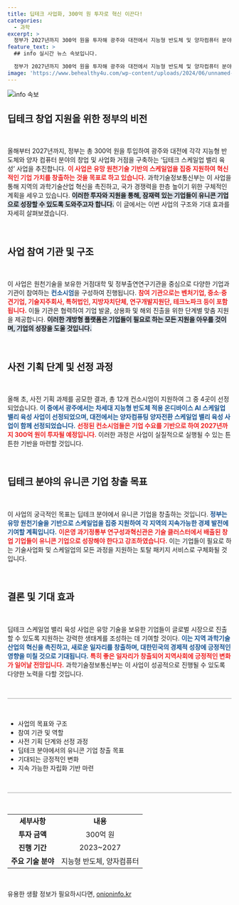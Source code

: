 ```yaml
---
title: 딥테크 사업화, 300억 원 투자로 혁신 이끈다!
categories:
  - 과학
excerpt: >
  정부가 2027년까지 300억 원을 투자해 광주와 대전에서 지능형 반도체 및 양자컴퓨터 분야의 혁신 창업 거점을 조성합니다. 유니콘 기업으로 성장할 수 있는 딥테크 사업이 본격적으로 시작됩니다.
feature_text: >
  ## info 실시간 뉴스 속보입니다.

  정부가 2027년까지 300억 원을 투자해 광주와 대전에서 지능형 반도체 및 양자컴퓨터 분야의 혁신 창업 거점을 조성합니다. 유니콘 기업으로 성장할 수 있는 딥테크 사업이 본격적으로 시작됩니다.
image: 'https://www.behealthy4u.com/wp-content/uploads/2024/06/unnamed-file.png'
---
```


<p><img src="https://www.behealthy4u.com/wp-content/uploads/2024/06/unnamed-file.png" alt="info 속보" /></p>

<h2 data-ke-size="size26">딥테크 창업 지원을 위한 정부의 비전</h2>

<p data-ke-size="size16">&nbsp;</p>

<p>올해부터 2027년까지, 정부는 총 300억 원을 투입하여 광주와 대전에 각각 지능형 반도체와 양자 컴퓨터 분야의 창업 및 사업화 거점을 구축하는 ‘딥테크 스케일업 밸리 육성’ 사업을 추진합니다. <b><span style="color: #ee2323;">이 사업은 유망 원천기술 기반의 스케일업을 집중 지원하여 혁신적인 기업 가치를 창출하는 것을 목표로 하고 있습니다.</span></b> 과학기술정보통신부는 이 사업을 통해 지역의 과학기술산업 혁신을 촉진하고, 국가 경쟁력을 한층 높이기 위한 구체적인 계획을 세우고 있습니다. <b><span style="background-color: #21538527;">이러한 투자와 지원을 통해, 잠재력 있는 기업들이 유니콘 기업으로 성장할 수 있도록 도와주고자 합니다.</span></b> 이 글에서는 이번 사업의 구조와 기대 효과를 자세히 살펴보겠습니다.</p>

<p data-ke-size="size16">&nbsp;</p>

<h2 data-ke-size="size26">사업 참여 기관 및 구조</h2>

<p data-ke-size="size16">&nbsp;</p>

<p>이 사업은 원천기술을 보유한 거점대학 및 정부출연연구기관을 중심으로 다양한 기업과 기관이 참여하는 <b><span style="color: #1a5490;">컨소시엄</span></b>을 구성하여 진행됩니다. <b><span style="color: #ee2323;">참여 기관으로는 벤처기업, 중소·중견기업, 기술지주회사, 특허법인, 지방자치단체, 연구개발지원단, 테크노파크 등이 포함됩니다.</span></b> 이들 기관은 협력하여 기업 발굴, 상용화 및 해외 진출을 위한 단계별 맞춤 지원을 제공합니다. <b><span style="background-color: #21538527;">이러한 개방형 플랫폼은 기업들이 필요로 하는 모든 지원을 아우를 것이며, 기업의 성장을 도울 것입니다.</span></b></p>

<p data-ke-size="size16">&nbsp;</p>

<h2 data-ke-size="size26">사전 기획 단계 및 선정 과정</h2>

<p data-ke-size="size16">&nbsp;</p>

<p>올해 초, 사전 기획 과제를 공모한 결과, 총 12개 컨소시엄이 지원하여 그 중 4곳이 선정되었습니다. <b><span style="color: #1a5490;">이 중에서 광주에서는 차세대 지능형 반도체 적용 온디바이스 AI 스케일업 밸리 육성 사업이 선정되었으며, 대전에서는 양자컴퓨팅 양자전환 스케일업 밸리 육성 사업이 함께 선정되었습니다.</span></b> <b><span style="color: #ee2323;">선정된 컨소시엄들은 기업 수요를 기반으로 하여 2027년까지 300억 원이 투자될 예정입니다.</span></b> 이러한 과정은 사업이 실질적으로 실행될 수 있는 튼튼한 기반을 마련할 것입니다.</p>

<p data-ke-size="size16">&nbsp;</p>

<h2 data-ke-size="size26">딥테크 분야의 유니콘 기업 창출 목표</h2>

<p data-ke-size="size16">&nbsp;</p>

<p>이 사업의 궁극적인 목표는 딥테크 분야에서 유니콘 기업을 창출하는 것입니다. <b><span style="color: #1a5490;">정부는 유망 원천기술을 기반으로 스케일업을 집중 지원하여 각 지역의 지속가능한 경제 발전에 기여할 계획입니다.</span></b> <b><span style="color: #ee2323;">이은영 과기정통부 연구성과혁신관은 기술 클러스터에서 배출된 창업 기업들이 유니콘 기업으로 성장해야 한다고 강조하였습니다.</span></b> 이는 기업들이 필요로 하는 기술사업화 및 스케일업의 모든 과정을 지원하는 토탈 패키지 서비스로 구체화될 것입니다. </p>

<p data-ke-size="size16">&nbsp;</p>

<h2 data-ke-size="size26">결론 및 기대 효과</h2>

<p data-ke-size="size16">&nbsp;</p>

<p>딥테크 스케일업 밸리 육성 사업은 유망 기술을 보유한 기업들이 글로벌 시장으로 진출할 수 있도록 지원하는 강력한 생태계를 조성하는 데 기여할 것이다. <b><span style="color: #1a5490;">이는 지역 과학기술산업의 혁신을 촉진하고, 새로운 일자리를 창출하며, 대한민국의 경제적 성장에 긍정적인 영향을 미칠 것으로 기대됩니다.</span></b> <b><span style="color: #ee2323;">특히 좋은 일자리가 창출되어 지역사회에 긍정적인 변화가 일어날 전망입니다.</span></b> 과학기술정보통신부는 이 사업이 성공적으로 진행될 수 있도록 다양한 노력을 다할 것입니다.</p>

<p data-ke-size="size16">&nbsp;</p>

<hr style="height: 2px; border: none; background-color: #ccc;"/>

<p data-ke-size="size16">&nbsp;</p>

<ul>
    <li>사업의 목표와 구조</li>
    <li>참여 기관 및 역할</li>
    <li>사전 기획 단계와 선정 과정</li>
    <li>딥테크 분야에서의 유니콘 기업 창출 목표</li>
    <li>기대되는 긍정적인 변화</li>
    <li>지속 가능한 자립화 기반 마련</li>
</ul>

<p data-ke-size="size16">&nbsp;</p>

<hr style="height: 2px; border: none; background-color: #ccc;"/>

<p data-ke-size="size16">&nbsp;</p>

<table style="width: 100%;">
    <tr>
        <td style="text-align: center; height: 30px;"><b>세부사항</b></td>
        <td style="text-align: center; height: 30px;"><b>내용</b></td>
    </tr>
    <tr>
        <td style="text-align: center; height: 30px;"><b>투자 금액</b></td>
        <td style="text-align: center; height: 30px;">300억 원</td>
    </tr>
    <tr>
        <td style="text-align: center; height: 30px;"><b>진행 기간</b></td>
        <td style="text-align: center; height: 30px;">2023~2027</td>
    </tr>
    <tr>
        <td style="text-align: center; height: 30px;"><b>주요 기술 분야</b></td>
        <td style="text-align: center; height: 30px;">지능형 반도체, 양자컴퓨터</td>
    </tr>
</table>

<p data-ke-size="size16">&nbsp;</p>
유용한 생활 정보가 필요하시다면, <a href="https://onioninfo.kr" rel="dofollow">onioninfo.kr</a>


